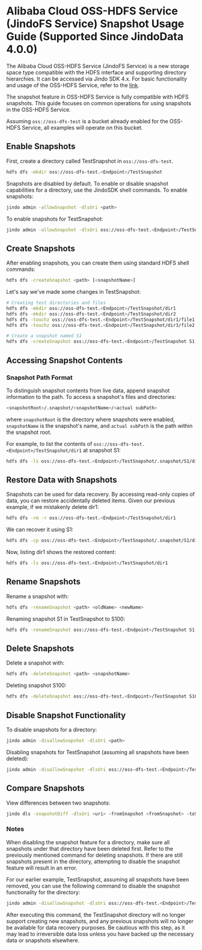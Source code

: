 # Alibaba Cloud OSS-HDFS Service (JindoFS Service) Snapshot Usage Guide \(Supported Since JindoData 4.0.0\)

The Alibaba Cloud OSS-HDFS Service (JindoFS Service) is a new storage space type compatible with the HDFS interface and supporting directory hierarchies. It can be accessed via Jindo SDK 4.x. For basic functionality and usage of the OSS-HDFS Service, refer to the [link](oss_quickstart.md).

The snapshot feature in OSS-HDFS Service is fully compatible with HDFS snapshots. This guide focuses on common operations for using snapshots in the OSS-HDFS Service.

Assuming `oss://oss-dfs-test` is a bucket already enabled for the OSS-HDFS Service, all examples will operate on this bucket.

## Enable Snapshots
First, create a directory called TestSnapshot in `oss://oss-dfs-test`.
```bash
hdfs dfs -mkdir oss://oss-dfs-test.<Endpoint>/TestSnapshot
```
Snapshots are disabled by default. To enable or disable snapshot capabilities for a directory, use the JindoSDK shell commands. To enable snapshots:
```bash
jindo admin -allowSnapshot -dlsUri <path>
```
To enable snapshots for TestSnapshot:
```bash
jindo admin -allowSnapshot -dlsUri oss://oss-dfs-test.<Endpoint>/TestSnapshot
```

## Create Snapshots
After enabling snapshots, you can create them using standard HDFS shell commands:
```bash
hdfs dfs -createSnapshot <path> [<snapshotName>]
```
Let's say we've made some changes in TestSnapshot:
```bash
# Creating test directories and files
hdfs dfs -mkdir oss://oss-dfs-test.<Endpoint>/TestSnapshot/dir1
hdfs dfs -mkdir oss://oss-dfs-test.<Endpoint>/TestSnapshot/dir2
hdfs dfs -touchz oss://oss-dfs-test.<Endpoint>/TestSnapshot/dir1/file1
hdfs dfs -touchz oss://oss-dfs-test.<Endpoint>/TestSnapshot/dir3/file2

# Create a snapshot named S1
hdfs dfs -createSnapshot oss://oss-dfs-test.<Endpoint>/TestSnapshot S1
```

## Accessing Snapshot Contents
### Snapshot Path Format
To distinguish snapshot contents from live data, append snapshot information to the path. To access a snapshot's files and directories:

```bash
<snapshotRoot>/.snapshot/<snapshotName>/<actual subPath>
```
where `snapshotRoot` is the directory where snapshots were enabled, `snapshotName` is the snapshot's name, and `actual subPath` is the path within the snapshot root.

For example, to list the contents of `oss://oss-dfs-test.<Endpoint>/TestSnapshot/dir1` at snapshot S1:
```bash
hdfs dfs -ls oss://oss-dfs-test.<Endpoint>/TestSnapshot/.snapshot/S1/dir1
```

## Restore Data with Snapshots
Snapshots can be used for data recovery. By accessing read-only copies of data, you can restore accidentally deleted items. Given our previous example, if we mistakenly delete dir1:
```bash
hdfs dfs -rm -r oss://oss-dfs-test.<Endpoint>/TestSnapshot/dir1
```
We can recover it using S1:
```bash
hdfs dfs -cp oss://oss-dfs-test.<Endpoint>/TestSnapshot/.snapshot/S1/dir1 oss://oss-dfs-test.<Endpoint>/TestSnapshot
```
Now, listing dir1 shows the restored content:
```bash
hdfs dfs -ls oss://oss-dfs-test.<Endpoint>/TestSnapshot/dir1
```

## Rename Snapshots
Rename a snapshot with:
```bash
hdfs dfs -renameSnapshot <path> <oldName> <newName>
```
Renaming snapshot S1 in TestSnapshot to S100:
```bash
hdfs dfs -renameSnapshot oss://oss-dfs-test.<Endpoint>/TestSnapshot S1 S100
```

## Delete Snapshots
Delete a snapshot with:
```bash
hdfs dfs -deleteSnapshot <path> <snapshotName>
```
Deleting snapshot S100:
```bash
hdfs dfs -deleteSnapshot oss://oss-dfs-test.<Endpoint>/TestSnapshot S100
```

## Disable Snapshot Functionality
To disable snapshots for a directory:
```bash
jindo admin -disallowSnapshot -dlsUri <path>
```
Disabling snapshots for TestSnapshot (assuming all snapshots have been deleted):
```bash
jindo admin -disallowSnapshot -dlsUri oss://oss-dfs-test.<Endpoint>/TestSnapshot
```

## Compare Snapshots
View differences between two snapshots:
```bash
jindo dls -snapshotDiff -dlsUri <uri> -fromSnapshot <fromSnapshot> -toSnapshot <toSnapshot>
```

### Notes

When disabling the snapshot feature for a directory, make sure all snapshots under that directory have been deleted first. Refer to the previously mentioned command for deleting snapshots. If there are still snapshots present in the directory, attempting to disable the snapshot feature will result in an error.

For our earlier example, TestSnapshot, assuming all snapshots have been removed, you can use the following command to disable the snapshot functionality for the directory:
```bash
jindo admin -disallowSnapshot -dlsUri oss://oss-dfs-test.<Endpoint>/TestSnapshot
```
After executing this command, the TestSnapshot directory will no longer support creating new snapshots, and any previous snapshots will no longer be available for data recovery purposes. Be cautious with this step, as it may lead to irreversible data loss unless you have backed up the necessary data or snapshots elsewhere.